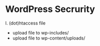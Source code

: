 # WordPress Secrurity
I. (dot)htaccess file 

- upload file to wp-includes/
- upload file to wp-content/uploads/
